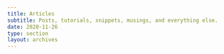 ```yaml
---
title: Articles
subtitle: Posts, tutorials, snippets, musings, and everything else.
date: 2020-11-26
type: section
layout: archives
---
```

